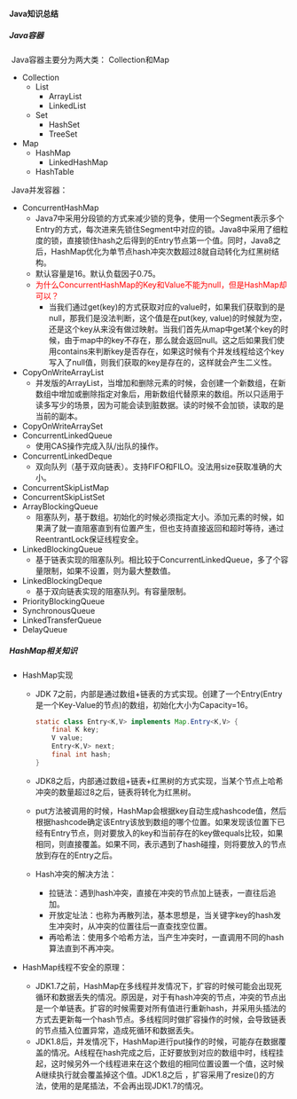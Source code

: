 #### Java知识总结



##### Java容器

​	Java容器主要分为两大类： Collection和Map

- Collection
  - List
    - ArrayList
    - LinkedList
  - Set
    - HashSet
    - TreeSet
- Map
  - HashMap
    - LinkedHashMap
  - HashTable



​	Java并发容器：

- ConcurrentHashMap
  - Java7中采用分段锁的方式来减少锁的竞争，使用一个Segment表示多个Entry的方式，每次进来先锁住Segment中对应的锁。Java8中采用了细粒度的锁，直接锁住hash之后得到的Entry节点第一个值。同时，Java8之后，HashMap优化为单节点hash冲突次数超过8就自动转化为红黑树结构。
  - 默认容量是16。默认负载因子0.75。
  - <font color="red">为什么ConcurrentHashMap的Key和Value不能为null，但是HashMap却可以？</font>
    - 当我们通过get(key)的方式获取对应的value时，如果我们获取到的是null，那我们是没法判断，这个值是在put(key, value)的时候就为空，还是这个key从来没有做过映射。当我们首先从map中get某个key的时候，由于map中的key不存在，那么就会返回null。这之后如果我们使用contains来判断key是否存在，如果这时候有个并发线程给这个key写入了null值，则我们获取的key是存在的，这样就会产生二义性。
- CopyOnWriteArrayList
  - 并发版的ArrayList，当增加和删除元素的时候，会创建一个新数组，在新数组中增加或删除指定对象后，用新数组代替原来的数组。所以只适用于读多写少的场景，因为可能会读到脏数据。读的时候不会加锁，读取的是当前的副本。
- CopyOnWriteArraySet
- ConcurrentLinkedQueue
  - 使用CAS操作完成入队/出队的操作。
- ConcurrentLinkedDeque
  - 双向队列（基于双向链表）。支持FIFO和FILO。没法用size获取准确的大小。
- ConcurrentSkipListMap
- ConcurrentSkipListSet
- ArrayBlockingQueue
  - 阻塞队列，基于数组。初始化的时候必须指定大小。添加元素的时候，如果满了就一直阻塞直到有位置产生，但也支持直接返回和超时等待，通过ReentrantLock保证线程安全。
- LinkedBlockingQueue
  - 基于链表实现的阻塞队列。相比较于ConcurrentLinkedQueue，多了个容量限制，如果不设置，则为最大整数值。
- LinkedBlockingDeque
  - 基于双向链表实现的阻塞队列。有容量限制。
- PriorityBlockingQueue
- SynchronousQueue
- LinkedTransferQueue
- DelayQueue



##### HashMap相关知识

- HashMap实现

  - JDK 7之前，内部是通过数组+链表的方式实现。创建了一个Entry(Entry是一个Key-Value的节点)的数组，初始化大小为Capacity=16。

    ```java
    static class Entry<K,V> implements Map.Entry<K,V> {
        final K key;
        V value;
        Entry<K,V> next;
        final int hash;
    }
    ```

  - JDK8之后，内部通过数组+链表+红黑树的方式实现，当某个节点上哈希冲突的数量超过8之后，链表将转化为红黑树。

  - put方法被调用的时候，HashMap会根据key自动生成hashcode值，然后根据hashcode确定该Entry该放到数组的哪个位置。如果发现该位置下已经有Entry节点，则对要放入的key和当前存在的key做equals比较，如果相同，则直接覆盖。如果不同，表示遇到了hash碰撞，则将要放入的节点放到存在的Entry之后。

  - Hash冲突的解决方法：

    - 拉链法：遇到hash冲突，直接在冲突的节点加上链表，一直往后追加。
    - 开放定址法：也称为再散列法，基本思想是，当关键字key的hash发生冲突时，从冲突的位置往后一直查找空位置。
    - 再哈希法：使用多个哈希方法，当产生冲突时，一直调用不同的hash算法直到不再冲突。

- HashMap线程不安全的原理：

  - JDK1.7之前，HashMap在多线程并发情况下，扩容的时候可能会出现死循环和数据丢失的情况。原因是，对于有hash冲突的节点，冲突的节点出是一个单链表。扩容的时候需要对所有值进行重新hash，并采用头插法的方式去更新每一个hash节点。多线程同时做扩容操作的时候，会导致链表的节点插入位置异常，造成死循环和数据丢失。
  - JDK1.8后，并发情况下，HashMap进行put操作的时候，可能存在数据覆盖的情况。A线程在hash完成之后，正好要放到对应的数组中时，线程挂起，这时候另外一个线程进来在这个数组的相同位置设置一个值，这时候A继续执行就会覆盖掉这个值。JDK1.8之后 ，扩容采用了resize()的方法，使用的是尾插法，不会再出现JDK1.7的情况。

